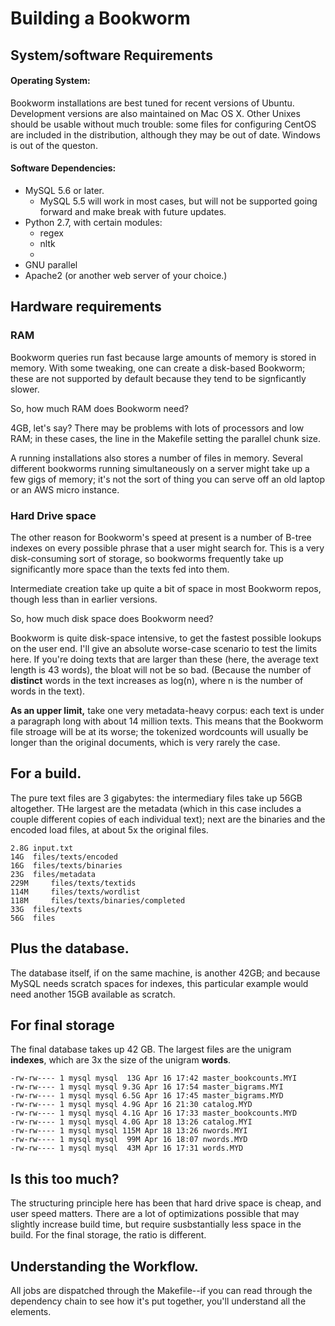 # Building a Bookworm

## System/software Requirements

#### Operating System:

Bookworm installations are best tuned for recent versions of Ubuntu. Development versions are also maintained on Mac OS X. Other Unixes should be usable without much trouble: some files for configuring CentOS are included in the distribution, although they may be out of date. Windows is out of the queston.

#### Software Dependencies:
* MySQL 5.6 or later.
    * MySQL 5.5 will work in most cases, but will not be supported going forward and make break with future updates.
* Python 2.7, with certain modules:
    * regex
    * nltk
    *
* GNU parallel
* Apache2 (or another web server of your choice.)

## Hardware requirements

### RAM

Bookworm queries run fast because large amounts of memory is stored in memory. With some tweaking, one can create a disk-based Bookworm; these are not supported by default because they tend to be signficantly slower.

So, how much RAM does Bookworm need?

4GB, let's say? There may be problems with lots of processors and low RAM; in these cases, the line in the Makefile setting the parallel chunk size.

A running installations also stores a number of files in memory. Several different bookworms running simultaneously on a server might take up a few gigs of memory; it's not the sort of thing you can serve off an old laptop or an AWS micro instance.


### Hard Drive space

The other reason for Bookworm's speed at present is a number of B-tree indexes on every possible phrase that a user might search for. This is a very disk-consuming sort of storage, so bookworms frequently take up significantly more space than the texts fed into them.

Intermediate creation take up quite a bit of space in most Bookworm repos, though less than in earlier versions.

So, how much disk space does Bookworm need?

Bookworm is quite disk-space intensive, to get the fastest possible lookups on the user end. I'll give an absolute worse-case scenario to test the limits here. If you're doing texts that are larger than these (here, the average text length is 43 words), the bloat will not be so bad. (Because the number of **distinct** words in the text increases as log(n), where n is the number of words in the text).

**As an upper limit,** take one very metadata-heavy corpus: each text is under a paragraph long with about 14 million texts. This means that the Bookworm file stroage will be at its worse; the tokenized wordcounts will usually be longer than the original documents, which is very rarely the case.

## For a build.

The pure text files are 3 gigabytes: the intermediary files take up 56GB altogether. THe largest are the metadata (which in this case includes a couple different copies of each individual text); next are the binaries and the encoded load files, at about 5x the original files.

```
2.8G input.txt
14G	 files/texts/encoded
16G	 files/texts/binaries
23G	 files/metadata
229M	 files/texts/textids
114M	 files/texts/wordlist
118M	 files/texts/binaries/completed
33G	 files/texts
56G	 files
```

## Plus the database.

The database itself, if on the same machine, is another 42GB; and because MySQL needs scratch spaces for indexes, this particular example would need another 15GB available as scratch.

## For final storage

The final database takes up 42 GB. The largest files are the unigram **indexes**, which are 3x the size of the unigram **words**.

```
-rw-rw---- 1 mysql mysql  13G Apr 16 17:42 master_bookcounts.MYI
-rw-rw---- 1 mysql mysql 9.3G Apr 16 17:54 master_bigrams.MYI
-rw-rw---- 1 mysql mysql 6.5G Apr 16 17:45 master_bigrams.MYD
-rw-rw---- 1 mysql mysql 4.9G Apr 16 21:30 catalog.MYD
-rw-rw---- 1 mysql mysql 4.1G Apr 16 17:33 master_bookcounts.MYD
-rw-rw---- 1 mysql mysql 4.0G Apr 18 13:26 catalog.MYI
-rw-rw---- 1 mysql mysql 115M Apr 18 13:26 nwords.MYI
-rw-rw---- 1 mysql mysql  99M Apr 16 18:07 nwords.MYD
-rw-rw---- 1 mysql mysql  43M Apr 16 17:31 words.MYD
```

## Is this too much?

The structuring principle here has been that hard drive space is cheap, and user speed matters. There are a lot of optimizations possible that may slightly increase build time, but require susbstantially less space in the build. For the final storage, the ratio is different.

## Understanding the Workflow.

All jobs are dispatched through the Makefile--if you can read through the dependency chain to see how it's put together, you'll understand all the elements.
